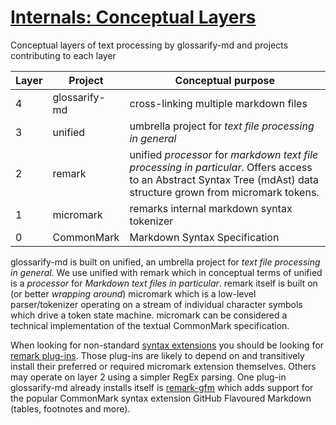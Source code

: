 # [Internals: Conceptual Layers](#internals-conceptual-layers)

[doc-syntax-extensions]: ./markdown-syntax-extensions.md

[remark-gfm]: https://npmjs.com/package/remark-gfm

[remark-plugins]: https://github.com/remarkjs/awesome-remark

Conceptual layers of text processing by glossarify-md and projects contributing to each layer

| Layer | Project       | Conceptual purpose                                                                                                                                                  |
| ----- | ------------- | ------------------------------------------------------------------------------------------------------------------------------------------------------------------- |
| 4     | glossarify-md | cross-linking multiple markdown files                                                                                                                               |
| 3     | unified       | umbrella project for *text file processing in general*                                                                                                              |
| 2     | remark        | unified *processor* for *markdown text file processing in particular*. Offers access to an Abstract Syntax Tree (mdAst) data structure grown from micromark tokens. |
| 1     | micromark     | remarks internal markdown syntax tokenizer                                                                                                                          |
| 0     | CommonMark    | Markdown Syntax Specification                                                                                                                                       |

glossarify-md is built on unified, an umbrella project for *text file processing in general*. We use unified with remark which in conceptual terms of unified is a *processor* for *Markdown text files in particular*. remark itself is built on (or better *wrapping around*) micromark which is a low-level parser/tokenizer operating on a stream of individual character symbols which drive a token state machine. micromark can be considered a technical implementation of the textual CommonMark specification.

When looking for non-standard [syntax extensions][doc-syntax-extensions] you should be looking for [remark plug-ins][remark-plugins]. Those plug-ins are likely to depend on and transitively install their preferred or required micromark extension themselves. Others may operate on layer 2 using a simpler RegEx parsing. One plug-in glossarify-md already installs itself is [remark-gfm] which adds support for the popular CommonMark syntax extension GitHub Flavoured Markdown (tables, footnotes and more).
